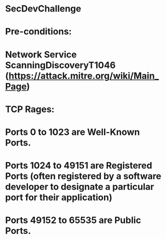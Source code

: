 # SecDevChallenge


# Pre-conditions:

# Network Service ScanningDiscoveryT1046 (https://attack.mitre.org/wiki/Main_Page)

# TCP Rages:
# Ports 0 to 1023 are Well-Known Ports.
# Ports 1024 to 49151 are Registered Ports (often registered by a software developer to designate a particular port for their application)
# Ports 49152 to 65535 are Public Ports.
